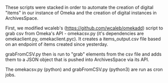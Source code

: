 These scripts were stacked in order to automate the creation of digital "items" in our instance of Omeka and the creation of digital instances in ArchivesSpace.

First, we modified wcaleb's (https://github.com/wcaleb/omekadd) script to grab csv from Omeka's API - omekacsv.py (it's dependencies are omekaclient.py, omekaclient.pyc).
It creates a items_output.csv file based on an endpoint of items created since yesterday.

grabFromCSV.py then is run to "grab" elements from the csv file and adds them to a JSON object that is pushed into ArchivesSpace via its API.

The omekacsv.py (python) and grabFromCSV.py (python3) are run as cron jobs.
